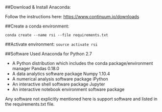 ##Download & Install Anaconda:

Follow the instructions here:
  https://www.continuum.io/downloads

##Create a conda environment:

`conda create --name rsi --file requirements.txt`

##Activate environment:
`source activate rsi`

##Software Used
Anaconda for Python 2.7
 - A Python distribution which includes the conda package/environment manager
Pandas 0.18.0
 - A data analytics software package
Numpy 1.10.4
 - A numerical analysis software package
iPython
 - An interactive shell software package
Jupyter
 - An interactive notebook environment software package

Any software not explicitly mentioned here is support software and listed in the requirements.txt file.